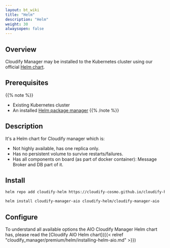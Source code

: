 ```yaml
---
layout: bt_wiki
title: "Helm"
description: "Helm"
weight: 30
alwaysopen: false
---
```


## Overview

Cloudify Manager may be installed to the Kubernetes cluster using our official [Helm chart](https://github.com/cloudify-cosmo/cloudify-helm).

## Prerequisites 

{{% note %}}
* Existing Kubernetes cluster
* An installed [Helm package manager](https://helm.sh/)
{{% /note %}}

## Description

It's a Helm chart for Cloudify manager which is:

* Not highly available, has one replica only.
* Has no persistent volume to survive restarts/failures.
* Has all components on board (as part of docker container): Message Broker and DB part of it.

## Install

```bash
helm repo add cloudify-helm https://cloudify-cosmo.github.io/cloudify-helm

helm install cloudify-manager-aio cloudify-helm/cloudify-manager-aio
```

## Configure

To understand all available options the AIO Cloudify Manager Helm chart has, please read the [Cloudify AIO Helm chart]({{< relref "cloudify_manager/premium/helm/installing-helm-aio.md" >}})
